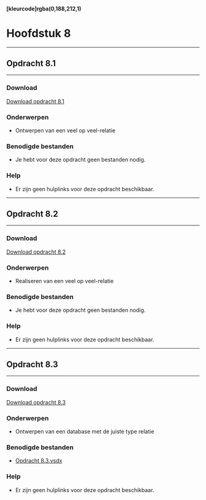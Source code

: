 #### [kleurcode]rgba(0,188,212,1)

# Hoofdstuk 8

---
## Opdracht 8.1
---

### Download
<a href="https://elo.kw1c.nl/CMS/Studie/811%20ICT-Academie/811%20VakkenInhoud/%5BB.26%20SQL%5D%20SQL%20%20Databases/25187%20%C2%A0%20Applicatie-%20en%20mediaontwikkelaar/Periode%2003/Productie/02.%20Opdrachten/Hoofdstuk08/Opdracht%208.1.pdf" target="_blank">Download opdracht 8.1</a>

### Onderwerpen
*   Ontwerpen van een veel op veel-relatie

### Benodigde bestanden
*   Je hebt voor deze opdracht geen bestanden nodig.

### Help
*   Er zijn geen hulplinks voor deze opdracht beschikbaar.

---
## Opdracht 8.2
---

### Download
<a href="https://elo.kw1c.nl/CMS/Studie/811%20ICT-Academie/811%20VakkenInhoud/%5BB.26%20SQL%5D%20SQL%20%20Databases/25187%20%C2%A0%20Applicatie-%20en%20mediaontwikkelaar/Periode%2003/Productie/02.%20Opdrachten/Hoofdstuk08/Opdracht%208.2.pdf" target="_blank">Download opdracht 8.2</a>

### Onderwerpen
*   Realiseren van een veel op veel-relatie

### Benodigde bestanden
*   Je hebt voor deze opdracht geen bestanden nodig.

### Help
*   Er zijn geen hulplinks voor deze opdracht beschikbaar.

---
## Opdracht 8.3
---

### Download
<a href="https://elo.kw1c.nl/CMS/Studie/811%20ICT-Academie/811%20VakkenInhoud/%5BB.26%20SQL%5D%20SQL%20%20Databases/25187%20%C2%A0%20Applicatie-%20en%20mediaontwikkelaar/Periode%2003/Productie/02.%20Opdrachten/Hoofdstuk08/Opdracht%208.3.pdf" target="_blank">Download opdracht 8.3</a>

### Onderwerpen
*   Ontwerpen van een database met de juiste type relatie

### Benodigde bestanden
*   <a href="https://elo.kw1c.nl/CMS/Studie/811%20ICT-Academie/811%20VakkenInhoud/%5BB.26%20SQL%5D%20SQL%20%20Databases/25187%20%C2%A0%20Applicatie-%20en%20mediaontwikkelaar/Periode%2003/Productie/02.%20Opdrachten/Hoofdstuk05/Resources/Opdracht%205.3.rar" target="_blank">Opdracht 8.3.vsdx </a> 

### Help
*   Er zijn geen hulplinks voor deze opdracht beschikbaar.